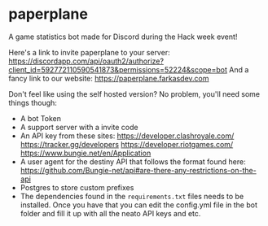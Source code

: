 # paperplane
A game statistics bot made for Discord during the Hack week event!

Here's a link to invite paperplane to your server: https://discordapp.com/api/oauth2/authorize?client_id=592772110590541873&permissions=52224&scope=bot
And a fancy link to our website: https://paperplane.farkasdev.com

Don't feel like using the self hosted version? No problem, you'll need some things though:
* A bot Token
* A support server with a invite code
* An API key from these sites:
https://developer.clashroyale.com/
https://tracker.gg/developers
https://developer.riotgames.com/
https://www.bungie.net/en/Application
* A user agent for the destiny API that follows the format found here: https://github.com/Bungie-net/api#are-there-any-restrictions-on-the-api
* Postgres to store custom prefixes
* The dependencies found in the ``requirements.txt`` files needs to be installed.
Once you have that you can edit the config.yml file in the bot folder and fill it up with all the neato API keys and etc.

